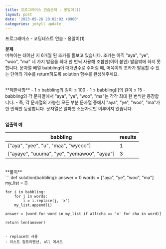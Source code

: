 ```yaml
---
title: 프로그래머스 연습문제 - 옹알이(1)
layout: post
date: '2023-05-26 20:02:02 +0900'
categories: jekyll update
---
```


프로그래머스 - 코딩테스트 연습 - 옹알이(1)
<br>

**문제**<br>
머쓱이는 태어난 지 6개월 된 조카를 돌보고 있습니다. 조카는 아직 "aya", "ye", "woo", "ma" 네 가지 발음을 최대 한 번씩 사용해 조합한(이어 붙인) 발음밖에 하지 못합니다. 문자열 배열 babbling이 매개변수로 주어질 때, 머쓱이의 조카가 발음할 수 있는 단어의 개수를 return하도록 solution 함수를 완성해주세요.

<br>
**제한사항**
- 1 ≤ babbling의 길이 ≤ 100
- 1 ≤ babbling[i]의 길이 ≤ 15
- babbling의 각 문자열에서 "aya", "ye", "woo", "ma"는 각각 최대 한 번씩만 등장합니다.
- 즉, 각 문자열의 가능한 모든 부분 문자열 중에서 "aya", "ye", "woo", "ma"가 한 번씩만 등장합니다.
문자열은 알파벳 소문자로만 이루어져 있습니다.
<br><br>

**입출력 예**

| babbling | results |
| -------- | -------- |
|["aya", "yee", "u", "maa", "wyeoo"]  | 1 |
|["ayaye", "uuuma", "ye", "yemawoo", "ayaa"] | 3 |


<br>
**풀이**
<br>
```
def solution(babbling):
    answer = 0
    words = ["aya", "ye", "woo", "ma"]
    my_list = []
    
    for i in babbling:
        for j in words:
            i = i.replace(j, 'x')   
        my_list.append(i)

    answer = [word for word in my_list if all(cha == 'x' for cha in word)] 
    
    return len(answer)
```

- replace의 사용
- 리스트 컴프리헨션, all 메서드

